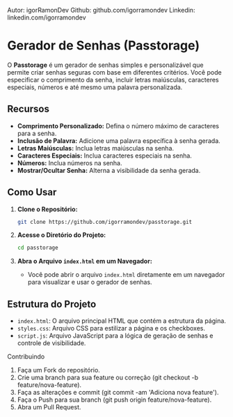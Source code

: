 Autor: igorRamonDev
Github: github.com/igorramondev
Linkedin: linkedin.com/igorramondev

# Gerador de Senhas (Passtorage)

O **Passtorage** é um gerador de senhas simples e personalizável que permite criar senhas seguras com base em diferentes critérios. Você pode especificar o comprimento da senha, incluir letras maiúsculas, caracteres especiais, números e até mesmo uma palavra personalizada.

## Recursos

- **Comprimento Personalizado:** Defina o número máximo de caracteres para a senha.
- **Inclusão de Palavra:** Adicione uma palavra específica à senha gerada.
- **Letras Maiúsculas:** Inclua letras maiúsculas na senha.
- **Caracteres Especiais:** Inclua caracteres especiais na senha.
- **Números:** Inclua números na senha.
- **Mostrar/Ocultar Senha:** Alterna a visibilidade da senha gerada.

## Como Usar

1. **Clone o Repositório:**

    ```bash
    git clone https://github.com/igorramondev/passtorage.git
    ```

2. **Acesse o Diretório do Projeto:**

    ```bash
    cd passtorage
    ```

3. **Abra o Arquivo `index.html` em um Navegador:**
   - Você pode abrir o arquivo `index.html` diretamente em um navegador para visualizar e usar o gerador de senhas.

## Estrutura do Projeto

- `index.html`: O arquivo principal HTML que contém a estrutura da página.
- `styles.css`: Arquivo CSS para estilizar a página e os checkboxes.
- `script.js`: Arquivo JavaScript para a lógica de geração de senhas e controle de visibilidade.

Contribuindo
1. Faça um Fork do repositório.
2. Crie uma branch para sua feature ou correção (git checkout -b feature/nova-feature).
3. Faça as alterações e commit (git commit -am 'Adiciona nova feature').
4. Faça o Push para sua branch (git push origin feature/nova-feature).
5. Abra um Pull Request.
